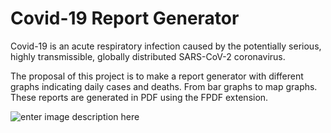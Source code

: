 # Covid-19 Report Generator

Covid-19 is an acute respiratory infection caused by the potentially serious, highly transmissible, globally distributed SARS-CoV-2 coronavirus.

The proposal of this project is to make a report generator with different graphs indicating daily cases and deaths. From bar graphs to map graphs. These reports are generated in PDF using the FPDF extension.


![enter image description here](https://media.discordapp.net/attachments/620738735109046280/943983498040074300/unknown.png?width=483&height=677)
